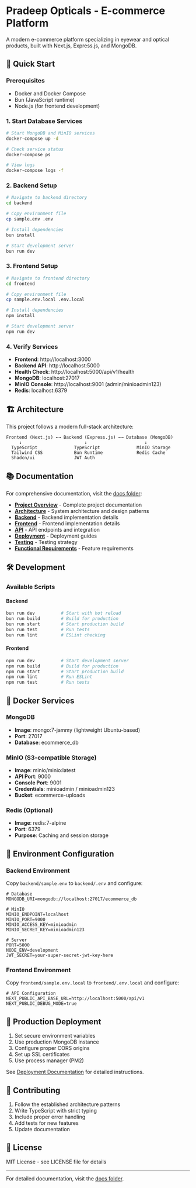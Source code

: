 # Pradeep Opticals - E-commerce Platform

A modern e-commerce platform specializing in eyewear and optical products, built with Next.js, Express.js, and MongoDB.

## 🚀 Quick Start

### Prerequisites
- Docker and Docker Compose
- Bun (JavaScript runtime)
- Node.js (for frontend development)

### 1. Start Database Services

```bash
# Start MongoDB and MinIO services
docker-compose up -d

# Check service status
docker-compose ps

# View logs
docker-compose logs -f
```

### 2. Backend Setup

```bash
# Navigate to backend directory
cd backend

# Copy environment file
cp sample.env .env

# Install dependencies
bun install

# Start development server
bun run dev
```

### 3. Frontend Setup

```bash
# Navigate to frontend directory
cd frontend

# Copy environment file
cp sample.env.local .env.local

# Install dependencies
npm install

# Start development server
npm run dev
```

### 4. Verify Services

- **Frontend**: http://localhost:3000
- **Backend API**: http://localhost:5000
- **Health Check**: http://localhost:5000/api/v1/health
- **MongoDB**: localhost:27017
- **MinIO Console**: http://localhost:9001 (admin/minioadmin123)
- **Redis**: localhost:6379

## 🏗️ Architecture

This project follows a modern full-stack architecture:

```
Frontend (Next.js) ←→ Backend (Express.js) ←→ Database (MongoDB)
     ↓                        ↓                      ↓
  TypeScript              TypeScript              MinIO Storage
  Tailwind CSS            Bun Runtime             Redis Cache
  Shadcn/ui               JWT Auth
```

## 📚 Documentation

For comprehensive documentation, visit the [docs folder](./docs/):

- **[Project Overview](docs/README.md)** - Complete project documentation
- **[Architecture](docs/architecture/README.md)** - System architecture and design patterns
- **[Backend](docs/backend/README.md)** - Backend implementation details
- **[Frontend](docs/frontend/README.md)** - Frontend implementation details
- **[API](docs/api/README.md)** - API endpoints and integration
- **[Deployment](docs/deployment/README.md)** - Deployment guides
- **[Testing](docs/testing/README.md)** - Testing strategy
- **[Functional Requirements](docs/functional-requirements.md)** - Feature requirements

## 🛠️ Development

### Available Scripts

#### Backend
```bash
bun run dev          # Start with hot reload
bun run build        # Build for production
bun run start        # Start production build
bun run test         # Run tests
bun run lint         # ESLint checking
```

#### Frontend
```bash
npm run dev          # Start development server
npm run build        # Build for production
npm run start        # Start production build
npm run lint         # Run ESLint
npm run test         # Run tests
```

## 🐳 Docker Services

### MongoDB
- **Image**: mongo:7-jammy (lightweight Ubuntu-based)
- **Port**: 27017
- **Database**: ecommerce_db

### MinIO (S3-compatible Storage)
- **Image**: minio/minio:latest
- **API Port**: 9000
- **Console Port**: 9001
- **Credentials**: minioadmin / minioadmin123
- **Bucket**: ecommerce-uploads

### Redis (Optional)
- **Image**: redis:7-alpine
- **Port**: 6379
- **Purpose**: Caching and session storage

## 🔧 Environment Configuration

### Backend Environment
Copy `backend/sample.env` to `backend/.env` and configure:

```env
# Database
MONGODB_URI=mongodb://localhost:27017/ecommerce_db

# MinIO
MINIO_ENDPOINT=localhost
MINIO_PORT=9000
MINIO_ACCESS_KEY=minioadmin
MINIO_SECRET_KEY=minioadmin123

# Server
PORT=5000
NODE_ENV=development
JWT_SECRET=your-super-secret-jwt-key-here
```

### Frontend Environment
Copy `frontend/sample.env.local` to `frontend/.env.local` and configure:

```env
# API Configuration
NEXT_PUBLIC_API_BASE_URL=http://localhost:5000/api/v1
NEXT_PUBLIC_DEBUG_MODE=true
```

## 🚀 Production Deployment

1. Set secure environment variables
2. Use production MongoDB instance
3. Configure proper CORS origins
4. Set up SSL certificates
5. Use process manager (PM2)

See [Deployment Documentation](docs/deployment/README.md) for detailed instructions.

## 🤝 Contributing

1. Follow the established architecture patterns
2. Write TypeScript with strict typing
3. Include proper error handling
4. Add tests for new features
5. Update documentation

## 📄 License

MIT License - see LICENSE file for details

---

For detailed documentation, visit the [docs folder](./docs/).